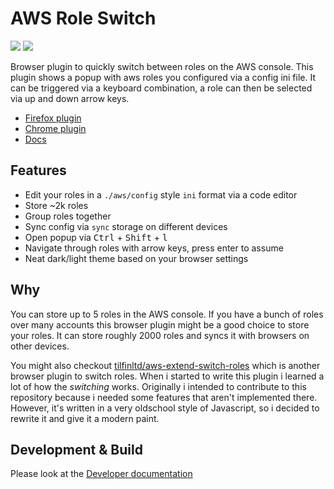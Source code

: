 # AWS Role Switch

[![](https://img.shields.io/chrome-web-store/v/mjgccddjodbakimbncbmobdgpmoddalc?style=flat-square)](https://chrome.google.com/webstore/detail/aws-role-switch/mjgccddjodbakimbncbmobdgpmoddalc)
[![](https://img.shields.io/amo/v/aws-role-switch?style=flat-square)](https://addons.mozilla.org/de/firefox/addon/aws-role-switch/)


Browser plugin to quickly switch between roles on the AWS console. This plugin shows a popup with aws roles you configured via a config ini file. It can be triggered via a keyboard combination, a role can then be selected via up and down arrow keys.  

* [Firefox plugin](https://addons.mozilla.org/addon/aws-role-switch/)
* [Chrome plugin](https://chrome.google.com/webstore/detail/aws-role-switch/mjgccddjodbakimbncbmobdgpmoddalc)
* [Docs](docs)

## Features  
  * Edit your roles in a `./aws/config` style `ini` format via a code editor
  * Store ~2k roles
  * Group roles together
  * Sync config via `sync` storage on different devices
  * Open popup via <kbd>Ctrl</kbd> + <kbd>Shift</kbd> + <kbd>l</kbd>
  * Navigate through roles with arrow keys, press enter to assume
  * Neat dark/light theme based on your browser settings

## Why 

You can store up to 5 roles in the AWS console. If you have a bunch of roles over many accounts this browser plugin might be a good choice to store your roles. It can store roughly 2000 roles and syncs it with browsers on other devices. 

You might also checkout [tilfinltd/aws-extend-switch-roles](https://github.com/tilfinltd/aws-extend-switch-roles) which is another browser plugin to switch roles. When i started to write this plugin i learned a lot of how the *switching* works. Originally i intended to contribute to this repository because i needed some features that aren't implemented there. However, it's written in a very oldschool style of Javascript, so i decided to rewrite it and give it a modern paint. 

## Development & Build

Please look at the [Developer documentation](docs/build.md)
